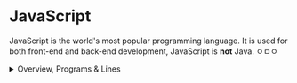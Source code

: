 # JavaScript 

JavaScript is the world's most popular programming language. It is used for both front-end and back-end development, JavaScript is **not** Java. ㅇㅁㅇ

<details>

<summary>Overview, Programs & Lines</summary>

## Basic Program
You will learn how to develop your first JS script, is easy and enjoyable. However, there are caveats and difficulties everywhere, so we will also look at some common programming errors and how to avoid them.

```ruby
console.log("Hello, World!");
```
**Explanation!** Here `console.log` is a function & `"Hello, World!"` is a string.

> [!NOTE]
>  ㅠ ㅠ If you want to include quotes in a string, there are two ways to avoid confusion and successfully print them:
>```ruby
> console.log('Yes, I\'m ready to learn JS.');
>```

## Multi-line Programs
The following code prints exactly three lines of text, each from a new line:

```ruby
console.log("I");
console.log("know");
console.log("JavaScript");
```

**Easiest way** to do is using the symbol \n:
```ruby
console.log("I\nknow\nJavaScript");
```

## Empty Line
The `console.log` function also allows you to output an empty line without any information in it:

```ruby
console.log("I");
console.log();
console.log("know");
console.log();
console.log("JavaScript");
```
</details>

